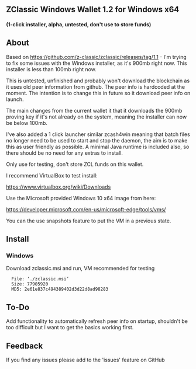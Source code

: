## ZClassic Windows Wallet 1.2 for Windows x64
#### (1-click installer, alpha, untested, don't use to store funds)

About
--------------

Based on https://github.com/z-classic/zclassic/releases/tag/1.1 - I'm trying to fix some issues with the Windows installer, as it's 900mb right now. This installer is less than 100mb right now.

This is untested, unfinished and probably won't download the blockchain as it uses old peer information from github. The peer info is hardcoded at the moment. The intention is to change this in future so it download peer info on launch.

The main changes from the current wallet it that it downloads the 900mb proving key if it's not already on the system, meaning the installer can now be below 100mb.

I've also added a 1 click launcher similar zcash4win meaning that batch files no longer need to be used to start and stop the daemon, the aim is to make this as user friendly as possible. A minimal Java runtime is included also, so there should be no need for any extras to install.

Only use for testing, don't store ZCL funds on this wallet. 

I recommend VirtualBox to test install:

https://www.virtualbox.org/wiki/Downloads

Use the Microsoft provided Windows 10 x64 image from here:

https://developer.microsoft.com/en-us/microsoft-edge/tools/vms/

You can the use snapshots feature to put the VM in a previous state.

Install
-----------------

### Windows
Download zclassic.msi and run, VM recommended for testing

```
  File: ‘./zclassic.msi’
  Size: 77905920    
  MD5: 2e61e837c494389402d3d22d8ad98283
```

To-Do
--------------

Add functionality to automatically refresh peer info on startup, shouldn't be too difficult but I want to get the basics working first.

Feedback
--------------

If you find any issues please add to the 'issues' feature on GitHub
